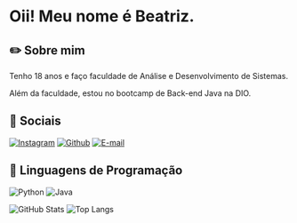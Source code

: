 
# Oii! Meu nome é Beatriz.




## ✏️ Sobre mim
Tenho 18 anos e faço faculdade de Análise e Desenvolvimento de Sistemas.
<p>Além da faculdade, estou no bootcamp de Back-end Java na DIO. </p>


## 🔗 Sociais
[![Instagram](https://img.shields.io/badge/Instagram-000?style=for-the-badge&logo=instagram&logoColor=1589F0)](https://www.instagram.com/beatriz.fag/)
[![Github](https://img.shields.io/badge/Github-000?style=for-the-badge&logo=Github&logoColor=1589F0)](https://www.github.com/beatrizfag06)
[![E-mail](https://img.shields.io/badge/-Email-000?style=for-the-badge&logo=microsoft-outlook&logoColor=1589F0)](biafagundes09@gmail.com)

## 👾 Linguagens de Programação
![Python](https://img.shields.io/badge/Python-000?style=for-the-badge&logo=python)
![Java](https://img.shields.io/badge/Java-000?style=for-the-badge&logo=java)

![GitHub Stats](https://github-readme-stats.vercel.app/api?username=SEUUSERNAME&theme=transparent&bg_color=000&border_color=1589F0&show_icons=true&icon_color=1589F0&title_color=1589F0&text_color=1589F0)
![Top Langs](https://github-readme-stats-git-masterrstaa-rickstaa.vercel.app/api/top-langs/?username=beatrizfag06&layout=compact&bg_color=000&border_color=1589F0&title_color=1589F0&text_color=1589F0)
